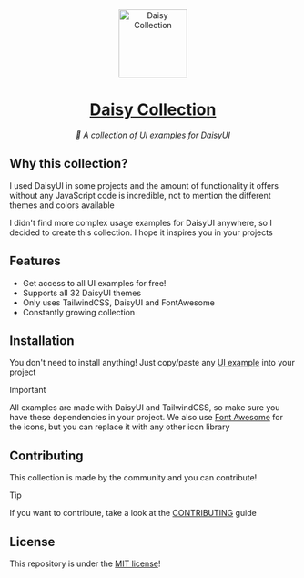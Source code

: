 <div align="center">

<img alt="Daisy Collection" width="120" src="https://github.com/willpinha/daisy-catalog/assets/86596621/ee38de70-3564-4c55-af1f-e5f0d7c9092e" />

# [Daisy Collection](https://daisy-collection.willpinha.link)

*🌸 A collection of UI examples for [DaisyUI](https://github.com/saadeghi/daisyui)*

</div>

## Why this collection?

I used DaisyUI in some projects and the amount of functionality it offers without any JavaScript code is incredible, not to mention the different themes and
colors available

I didn't find more complex usage examples for DaisyUI anywhere, so I decided to create this collection. I hope it inspires you in your projects

## Features

- Get access to all UI examples for free!
- Supports all 32 DaisyUI themes
- Only uses TailwindCSS, DaisyUI and FontAwesome
- Constantly growing collection

## Installation

You don't need to install anything! Just copy/paste any [UI example](https://daisy-collection.willpinha.link) into your project

> [!IMPORTANT]  
> All examples are made with DaisyUI and TailwindCSS, so make sure you have these dependencies in your project. We also use [Font Awesome](https://fontawesome.com)
> for the icons, but you can replace it with any other icon library

## Contributing

This collection is made by the community and you can contribute!

> [!TIP] 
> If you want to contribute, take a look at the [CONTRIBUTING](CONTRIBUTING.md) guide

## License

This repository is under the [MIT license](LICENSE)!
